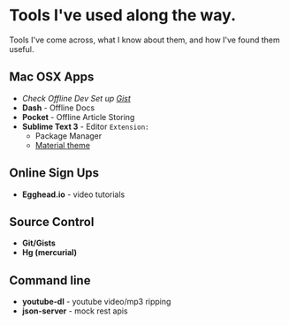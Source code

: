 # Tools I've used along the way.
Tools I've come across, what I know about them, and how I've found them useful.


## Mac OSX Apps
  - _Check Offline Dev Set up [Gist](https://gist.github.com/alexortiz201/c846fd5736721736d102)_
  - **Dash** - Offline Docs
  - **Pocket** - Offline Article Storing
  - **Sublime Text 3** - Editor
    `Extension:`
    - Package Manager
    - [Material theme](https://github.com/equinusocio/material-theme) 
    
## Online Sign Ups
  - **Egghead.io** - video tutorials
  

## Source Control
  - **Git/Gists**
  - **Hg (mercurial)**

## Command line
  - **youtube-dl** - youtube video/mp3 ripping
  - **json-server** - mock rest apis
  

